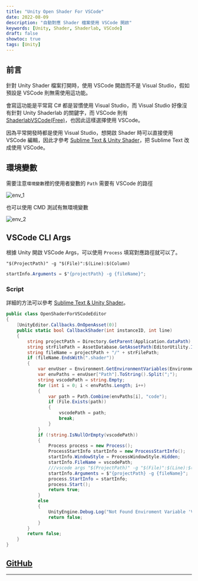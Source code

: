 ```yaml
---
title: "Unity Open Shader For VSCode"
date: 2022-08-09
description: "自動對應 Shader 檔案使用 VSCode 開啟"
keywords: [Unity, Shader, Shaderlab, VSCode]
draft: false
showtoc: true
tags: [Unity]
---
```


## 前言

針對 Unity Shader 檔案打開時，使用 VSCode 開啟而不是 Visual Studio，假如預設是 VSCode 則無需使用這功能。

會寫這功能是平常寫 C# 都是習慣使用 Visual Studio，而 Visual Studio 好像沒有針對 Unity Shaderlab 的關鍵字，而 VSCode 則有 [ShaderlabVSCode(Free)][shaderlab_vscode]，也因此這樣選擇使用 VSCode。

因為平常開發時都是使用 Visual Studio，想開啟 Shader 時可以直接使用 VSCode 編輯，因此才參考 [Sublime Text & Unity Shader][ref_1]，把 Sublime Text 改成使用 VSCode。

## 環境變數

需要注意`環境變數`裡的使用者變數的 `Path` 需要有 VSCode 的路徑

![env_1]

也可以使用 CMD 測試有無環境變數

![env_2]

## VSCode CLI Args

根據 Unity 開啟 VSCode Args，可以使用 `Process` 填寫對應路徑就可以了。

```text
"$(ProjectPath)" -g "$(File)":$(Line):$(Column)
```

```C#
startInfo.Arguments = $"{projectPath} -g {fileName}";
```

### Script

詳細的方法可以參考 [Sublime Text & Unity Shader][ref_1]。

```C#
public class OpenShaderForVSCodeEditor
{
    [UnityEditor.Callbacks.OnOpenAsset(0)]
    public static bool CallbackShader(int instanceID, int line)
    {
        string projectPath = Directory.GetParent(Application.dataPath).ToString();
        string strFilePath = AssetDatabase.GetAssetPath(EditorUtility.InstanceIDToObject(instanceID));
        string fileName = projectPath + "/" + strFilePath;
        if (fileName.EndsWith(".shader"))
        {
            var envUser = Environment.GetEnvironmentVariables(EnvironmentVariableTarget.User);
            var envPaths = envUser["Path"].ToString().Split(";");
            string vscodePath = string.Empty;
            for (int i = 0; i < envPaths.Length; i++)
            {
                var path = Path.Combine(envPaths[i], "code");
                if (File.Exists(path))
                {
                    vscodePath = path;
                    break;
                }
            }
            if (!string.IsNullOrEmpty(vscodePath))
            {
                Process process = new Process();
                ProcessStartInfo startInfo = new ProcessStartInfo();
                startInfo.WindowStyle = ProcessWindowStyle.Hidden;
                startInfo.FileName = vscodePath;
                ///vscode args "$(ProjectPath)" -g "$(File)":$(Line):$(Column)
                startInfo.Arguments = $"{projectPath} -g {fileName}";
                process.StartInfo = startInfo;
                process.Start();
                return true;
            }
            else
            {
                UnityEngine.Debug.Log("Not Found Enviroment Variable 'VSCode_Path'.");
                return false;
            }
        }
        return false;
    }
}
```

## [GitHub][github]

---

[shaderlab_vscode]: https://marketplace.visualstudio.com/items?itemName=amlovey.shaderlabvscodefree
[ref_1]: https://blog.csdn.net/weixin_44293055/article/details/120340635
[env_1]: https://imgur.com/MZN9Wgs.jpg
[env_2]: https://imgur.com/ME4qXZs.jpg
[github]: https://github.com/Wenrong274/OpenShaderForVSCode
